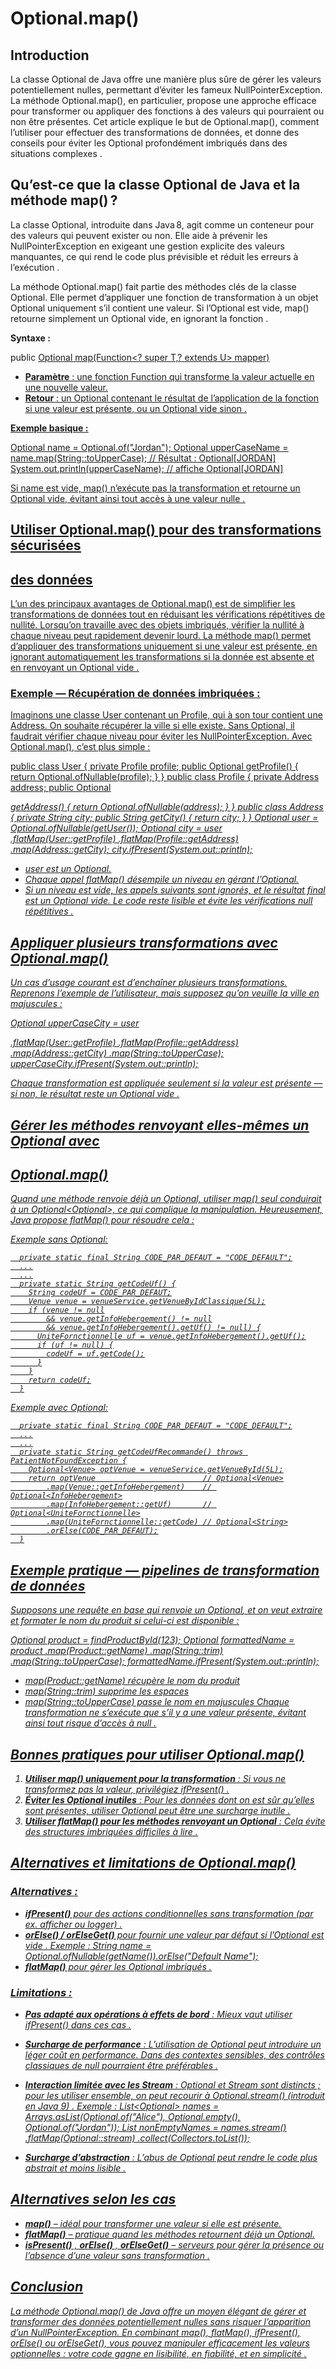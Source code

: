 # Optional.map()

## Introduction

La classe Optional de Java offre une manière plus sûre de gérer les valeurs potentiellement nulles,
permettant d’éviter les fameux NullPointerException. La méthode Optional.map(), en
particulier, propose une approche efficace pour transformer ou appliquer des fonctions à des valeurs qui
pourraient ou non être présentes. Cet article explique le but de Optional.map(), comment l’utiliser
pour effectuer des transformations de données, et donne des conseils pour éviter les Optional
profondément imbriqués dans des situations complexes .

## Qu’est-ce que la classe Optional de Java et la méthode map() ?

La classe Optional, introduite dans Java 8, agit comme un conteneur pour des valeurs qui peuvent
exister ou non. Elle aide à prévenir les NullPointerException en exigeant une gestion explicite
des valeurs manquantes, ce qui rend le code plus prévisible et réduit les erreurs à l’exécution .

La méthode Optional.map() fait partie des méthodes clés de la classe Optional. Elle permet
d’appliquer une fonction de transformation à un objet Optional uniquement s’il contient une valeur.
Si l’Optional est vide, map() retourne simplement un Optional vide, en ignorant la fonction
.

**Syntaxe :**

public <U> Optional<U> map(Function<? super T,? extends U> mapper)

- **Paramètre** : une fonction Function qui transforme la valeur actuelle en une nouvelle valeur.
- **Retour** : un Optional<U> contenant le résultat de l’application de la fonction si une valeur
    est présente, ou un Optional vide sinon .

**Exemple basique :**

Optional<String> name = Optional.of("Jordan");
Optional<String> upperCaseName = name.map(String::toUpperCase);
// Résultat : Optional[JORDAN]
System.out.println(upperCaseName); // affiche Optional[JORDAN]

Si name est vide, map() n’exécute pas la transformation et retourne un Optional vide, évitant ainsi
tout accès à une valeur nulle .


## Utiliser Optional.map() pour des transformations sécurisées

## des données

L’un des principaux avantages de Optional.map() est de simplifier les transformations de données
tout en réduisant les vérifications répétitives de nullité. Lorsqu’on travaille avec des objets imbriqués,
vérifier la nullité à chaque niveau peut rapidement devenir lourd. La méthode map() permet
d’appliquer des transformations uniquement si une valeur est présente, en ignorant automatiquement
les transformations si la donnée est absente et en renvoyant un Optional vide .

### Exemple — Récupération de données imbriquées :

Imaginons une classe User contenant un Profile, qui à son tour contient une Address. On
souhaite récupérer la ville si elle existe. Sans Optional, il faudrait vérifier chaque niveau pour éviter
les NullPointerException. Avec Optional.map(), c’est plus simple :

public class User {
private Profile profile;
public Optional<Profile> getProfile() { return Optional.ofNullable(profile); }
}
public class Profile {
private Address address;
public Optional<Address> getAddress() { return Optional.ofNullable(address); }
}
public class Address {
private String city;
public String getCity() { return city; }
}
Optional<User> user = Optional.ofNullable(getUser());
Optional<String> city = user
.flatMap(User::getProfile)
.flatMap(Profile::getAddress)
.map(Address::getCity);
city.ifPresent(System.out::println);

- user est un Optional<User>.
- Chaque appel flatMap() désempile un niveau en gérant l’Optional.
- Si un niveau est vide, les appels suivants sont ignorés, et le résultat final est un Optional
    vide. Le code reste lisible et évite les vérifications null répétitives .

## Appliquer plusieurs transformations avec Optional.map()

Un cas d’usage courant est d’enchaîner plusieurs transformations. Reprenons l’exemple de l’utilisateur,
mais supposez qu’on veuille la ville en majuscules :

Optional<String> upperCaseCity = user


.flatMap(User::getProfile)
    .flatMap(Profile::getAddress)
    .map(Address::getCity)
    .map(String::toUpperCase);
upperCaseCity.ifPresent(System.out::println);

Chaque transformation est appliquée seulement si la valeur est présente — si non, le résultat reste un
Optional vide .

## Gérer les méthodes renvoyant elles-mêmes un Optional avec

## Optional.map()

Quand une méthode renvoie déjà un Optional, utiliser map() seul conduirait à un
Optional<Optional<T>>, ce qui complique la manipulation. Heureusement, Java propose
flatMap() pour résoudre cela :

Exemple sans Optional:
```
  private static final String CODE_PAR_DEFAUT = "CODE_DEFAULT";
  ...
  ...
  private static String getCodeUf() {
    String codeUf = CODE_PAR_DEFAUT;
    Venue venue = venueService.getVenueByIdClassique(5L);
    if (venue != null
        && venue.getInfoHebergement() != null
        && venue.getInfoHebergement().getUf() != null) {
      UniteFornctionnelle uf = venue.getInfoHebergement().getUf();
      if (uf != null) {
        codeUf = uf.getCode();
      }
    }
    return codeUf;
  }
```


Exemple avec Optional:
```
  private static final String CODE_PAR_DEFAUT = "CODE_DEFAULT";
  ...
  ...
  private static String getCodeUfRecommande() throws PatientNotFoundException {
    Optional<Venue> optVenue = venueService.getVenueById(5L);
    return optVenue                        // Optional<Venue>
        .map(Venue::getInfoHebergement)    // Optional<InfoHebergement>
        .map(InfoHebergement::getUf)       // Optional<UniteFornctionnelle>
        .map(UniteFornctionnelle::getCode) // Optional<String>
        .orElse(CODE_PAR_DEFAUT);
  }
```

## Exemple pratique — pipelines de transformation de données

Supposons une requête en base qui renvoie un Optional<Product>, et on veut extraire et formater
le nom du produit si celui-ci est disponible :

Optional<Product> product = findProductById(123);
Optional<String> formattedName = product
.map(Product::getName)
.map(String::trim)
.map(String::toUpperCase);
formattedName.ifPresent(System.out::println);

- map(Product::getName) récupère le nom du produit
- map(String::trim) supprime les espaces
- map(String::toUpperCase) passe le nom en majuscules
    Chaque transformation ne s’exécute que s’il y a une valeur présente, évitant ainsi tout risque
    d’accès à null .


## Bonnes pratiques pour utiliser Optional.map()

1. **Utiliser map() uniquement pour la transformation** : Si vous ne transformez pas la valeur,
    privilégiez ifPresent() .
2. **Éviter les Optional inutiles** : Pour les données dont on est sûr qu’elles sont présentes,
    utiliser Optional peut être une surcharge inutile .
3. **Utiliser flatMap() pour les méthodes renvoyant un Optional** : Cela évite des structures
    imbriquées difficiles à lire .

## Alternatives et limitations de Optional.map()

### Alternatives :

- **ifPresent()** pour des actions conditionnelles sans transformation (par ex. afficher ou
    logger) .
- **orElse() / orElseGet()** pour fournir une valeur par défaut si l’Optional est vide
    .
    Exemple :
    String name = Optional.ofNullable(getName()).orElse("Default Name");
- **flatMap()** pour gérer les Optional imbriqués .

### Limitations :

- **Pas adapté aux opérations à effets de bord** : Mieux vaut utiliser ifPresent() dans ces cas
    .
- **Surcharge de performance** : L’utilisation de Optional peut introduire un léger coût en
    performance. Dans des contextes sensibles, des contrôles classiques de null pourraient être
    préférables .
- **Interaction limitée avec les Stream** : Optional et Stream sont distincts ; pour les utiliser
    ensemble, on peut recourir à Optional.stream() (introduit en Java 9) .
    Exemple :
    List<Optional<String>> names = Arrays.asList(Optional.of("Alice"),
    Optional.empty(), Optional.of("Jordan"));
    List<String> nonEmptyNames = names.stream()
    .flatMap(Optional::stream)
    .collect(Collectors.toList());


- **Surcharge d’abstraction** : L’abus de Optional peut rendre le code plus abstrait et moins
    lisible .

## Alternatives selon les cas

- **map()** – idéal pour transformer une valeur si elle est présente.
- **flatMap()** – pratique quand les méthodes retournent déjà un Optional.
- **isPresent()** , **orElse()** , **orElseGet()** – serveurs pour gérer la présence ou l’absence
    d’une valeur sans transformation .

## Conclusion

La méthode Optional.map() de Java offre un moyen élégant de gérer et transformer des données
potentiellement nulles sans risquer l’apparition d’un NullPointerException. En combinant
map(), flatMap(), ifPresent(), orElse() ou orElseGet(), vous pouvez manipuler
efficacement les valeurs optionnelles : votre code gagne en lisibilité, en fiabilité, et en simplicité
.


